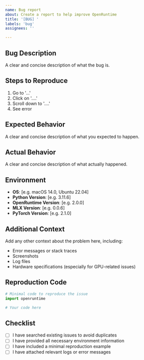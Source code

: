 ```yaml
---
name: Bug report
about: Create a report to help improve OpenRuntime
title: '[BUG] '
labels: 'bug'
assignees: ''

---
```


## Bug Description

A clear and concise description of what the bug is.

## Steps to Reproduce

1. Go to '...'
2. Click on '....'
3. Scroll down to '....'
4. See error

## Expected Behavior

A clear and concise description of what you expected to happen.

## Actual Behavior

A clear and concise description of what actually happened.

## Environment

- **OS**: [e.g. macOS 14.0, Ubuntu 22.04]
- **Python Version**: [e.g. 3.11.6]
- **OpenRuntime Version**: [e.g. 2.0.0]
- **MLX Version**: [e.g. 0.0.6]
- **PyTorch Version**: [e.g. 2.1.0]

## Additional Context

Add any other context about the problem here, including:
- Error messages or stack traces
- Screenshots
- Log files
- Hardware specifications (especially for GPU-related issues)

## Reproduction Code

```python
# Minimal code to reproduce the issue
import openruntime

# Your code here
```

## Checklist

- [ ] I have searched existing issues to avoid duplicates
- [ ] I have provided all necessary environment information
- [ ] I have included a minimal reproduction example
- [ ] I have attached relevant logs or error messages 